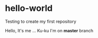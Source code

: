 # hello-world
Testing to create my first repository

Hello, It's me ... Ku-ku
I'm on **master** branch
